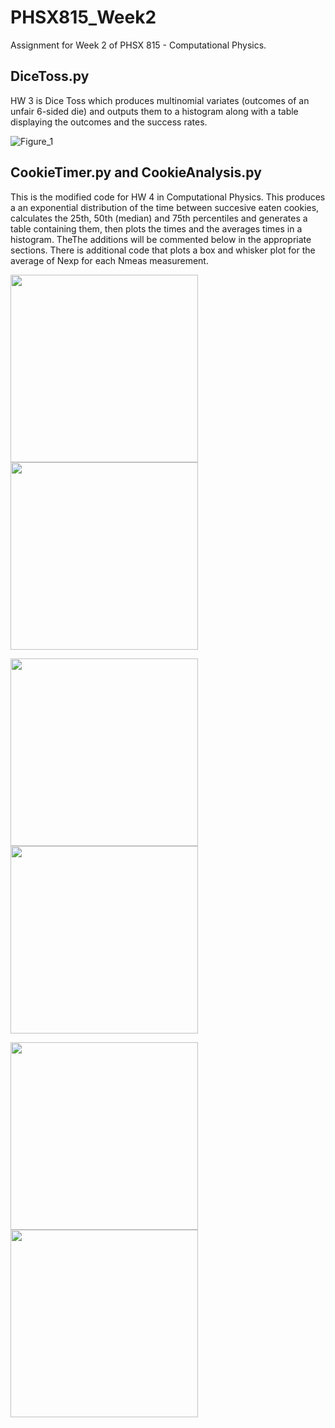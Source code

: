 # PHSX815_Week2
Assignment for Week 2 of PHSX 815 - Computational Physics. 

## DiceToss.py
HW 3 is Dice Toss which produces multinomial variates (outcomes of an unfair 6-sided die) and outputs them to a histogram along with a table displaying the outcomes and the success rates.


![Figure_1](https://user-images.githubusercontent.com/12628872/215236284-1004a525-05b9-437e-a00e-a47f3f1fe328.png)

## CookieTimer.py and CookieAnalysis.py

This is the modified code for HW 4 in Computational Physics. This produces a an exponential distribution of the time between
succesive eaten cookies, calculates the 25th, 50th (median) and 75th percentiles and generates a table containing them, then plots 
the times and the averages times in a histogram. TheThe additions will be commented below in the appropriate sections. There is 
additional code that plots a box and whisker plot for the average of Nexp for each Nmeas measurement.



<p float="left">
  <img src="https://user-images.githubusercontent.com/12628872/215618760-f4aea8e3-f8d6-4b12-b4be-3770a3e5d9a5.png" width="300" />
  <img src="https://user-images.githubusercontent.com/12628872/215619219-3ea00441-0376-4d44-8cd3-9df47b64f8e0.png" width="300"/> 
</p>


<p float="left">
  <img src="https://user-images.githubusercontent.com/12628872/215618804-75d75bd1-cd9a-456e-a409-7336dd9cfb60.png" width="300" /> 
  <img src="https://user-images.githubusercontent.com/12628872/215619241-0a1d0778-425d-47d9-b580-4f0338d7f5d7.png" width="300" /> 
</p>




<p float="left">
  <img src="https://user-images.githubusercontent.com/12628872/215621261-45330980-73e4-4a4d-b0df-ddb37acb0606.png" width="300" /> 
  <img src="https://user-images.githubusercontent.com/12628872/215619266-e42a56de-3345-403f-a896-62cd7997e65e.png" width="300" /> 
</p>






